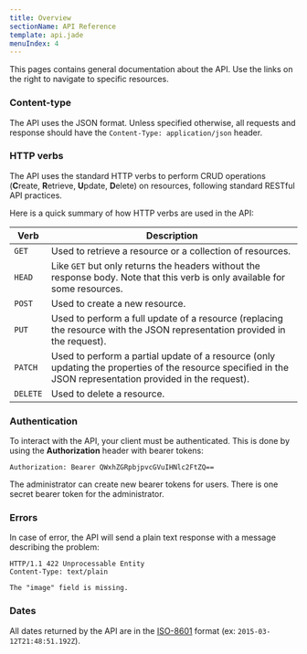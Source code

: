 ```yaml
---
title: Overview
sectionName: API Reference
template: api.jade
menuIndex: 4
---
```


This pages contains general documentation about the API. Use the links on the
right to navigate to specific resources.


### Content-type

The API uses the JSON format. Unless specified otherwise, all requests and 
response should have the `Content-Type: application/json` header.


### HTTP verbs

The API uses the standard HTTP verbs to perform CRUD operations (**C**reate,
**R**etrieve, **U**pdate, **D**elete) on resources, following standard RESTful
API practices.

Here is a quick summary of how HTTP verbs are used in the API:

| Verb     | Description |
|----------|--------
| `GET`    | Used to retrieve a resource or a collection of resources.
| `HEAD`   | Like `GET` but only returns the headers without the response body. Note that this verb is only available for some resources.
| `POST`   | Used to create a new resource.
| `PUT`    | Used to perform a full update of a resource (replacing the resource with the JSON representation provided in the request).
| `PATCH`  | Used to perform a partial update of a resource (only updating the properties of the resource specified in the JSON representation provided in the request).
| `DELETE` | Used to delete a resource.


### Authentication

To interact with the API, your client must be authenticated.
This is done by using the **Authorization** header with bearer tokens:

    Authorization: Bearer QWxhZGRpbjpvcGVuIHNlc2FtZQ==

The administrator can create new bearer tokens for users.
There is one secret bearer token for the administrator.


### Errors

In case of error, the API will send a plain text response with a message describing the problem:

```
HTTP/1.1 422 Unprocessable Entity
Content-Type: text/plain

The "image" field is missing.
```

### Dates

All dates returned by the API are in the [ISO-8601](http://en.wikipedia.org/wiki/ISO_8601) format (ex: `2015-03-12T21:48:51.192Z`).
